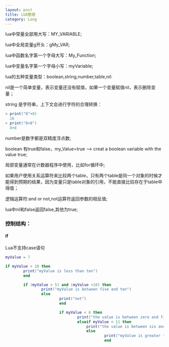 ```yaml
---
layout: post
title: LUA整理
category: Lang
---
```


lua中常量全部用大写：MY_VARIABLE;

lua中全局变量g开头：gMy_VAR;

lua中函数名字第一个字母大写：My_Function;

lua中变量名字第一个字母小写：myVariable;

lua的五种变量类型：boolean,string,number,table,nil:

nil是一个简单变量，表示变量还没有赋值，如果一个变量赋值nil，表示删除变量；

string 是字符串，上下文会进行字符的合理转换：

```lua
> print("8"+8)
  16
> print("8+8")
  8+8
```

number是数字都是双精度浮点数;

boolean 有true和false，my_Value=true --> creat a boolean variable with the value true;

局部变量通常在计数器程序中使用，比如for循环中;

如果用户使用关系运算符来比较两个table，只有两个table是同一个对象的时候才能得到预期的结果，因为变量只是table对象的引用，不能直接比较存在于table中得值；

逻辑运算符:and or not,not运算符返回参数的相反值;

lua中nil和false返回false,其他为true;

### 控制结构：

#### if
Lua不支持case语句

```lua
myValue = 7

if myValue < 10 then
	    print("myValue is less than ten")
		end

		if (myValue > 5) and (myValue <10) then
			    print("myValue is between five and ten")
				else
					    print("not")
						end

						if myValue < 6 then
							    print("the value is between zero and five")
								elseif myValue < 11 then
								    print("the value is between six and ten")
									else
										    print("myValue is greater then eleven")
											end
```
